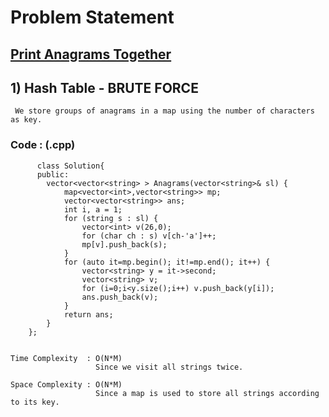 # Problem Statement

## [Print Anagrams Together](https://practice.geeksforgeeks.org/problems/print-anagrams-together/1/#)


## 1) Hash Table - BRUTE FORCE

     We store groups of anagrams in a map using the number of characters as key.
  
        
   ### Code : (.cpp)  
      
          class Solution{
          public:
            vector<vector<string> > Anagrams(vector<string>& sl) {
                map<vector<int>,vector<string>> mp;
                vector<vector<string>> ans;
                int i, a = 1;
                for (string s : sl) {
                    vector<int> v(26,0);
                    for (char ch : s) v[ch-'a']++;
                    mp[v].push_back(s);
                }
                for (auto it=mp.begin(); it!=mp.end(); it++) {
                    vector<string> y = it->second;
                    vector<string> v;
                    for (i=0;i<y.size();i++) v.push_back(y[i]);
                    ans.push_back(v);
                }
                return ans;
            }
        };


    Time Complexity  : O(N*M)
                       Since we visit all strings twice.

    Space Complexity : O(N*M)
                       Since a map is used to store all strings according to its key.
